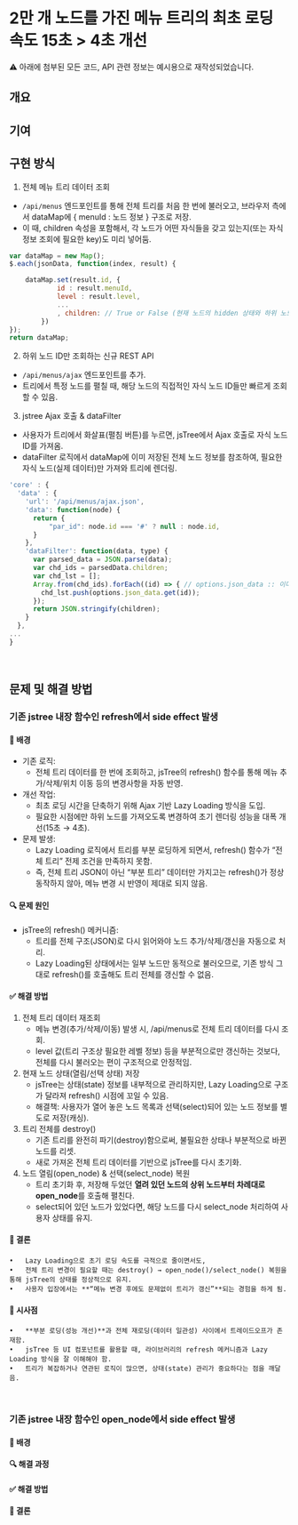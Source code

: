 # 2만 개 노드를 가진 메뉴 트리의 최초 로딩 속도 15초 > 4초 개선
⚠️ 아래에 첨부된 모든 코드, API 관련 정보는 예시용으로 재작성되었습니다.

## 개요

## 기여

## 구현 방식
1.	전체 메뉴 트리 데이터 조회
- `/api/menus` 엔드포인트를 통해 전체 트리를 처음 한 번에 불러오고, 브라우저 측에서 dataMap에 { menuId : 노드 정보 } 구조로 저장.
- 이 때, children 속성을 포함해서, 각 노드가 어떤 자식들을 갖고 있는지(또는 자식 정보 조회에 필요한 key)도 미리 넣어둠.
```javascript
var dataMap = new Map();
$.each(jsonData, function(index, result) {

    dataMap.set(result.id, {
            id : result.menuId,
            level : result.level,
            ...
            , children: // True or False (현재 노드의 hidden 상태와 하위 노드의 개수에 따라 조건부로 정해짐)
        })
});
return dataMap;
```
2.	하위 노드 ID만 조회하는 신규 REST API
- `/api/menus/ajax` 엔드포인트를 추가.
- 트리에서 특정 노드를 펼칠 때, 해당 노드의 직접적인 자식 노드 ID들만 빠르게 조회할 수 있음.
3.	jstree Ajax 호출 & dataFilter
- 사용자가 트리에서 화살표(펼침 버튼)를 누르면, jsTree에서 Ajax 호출로 자식 노드 ID를 가져옴.
- dataFilter 로직에서 dataMap에 이미 저장된 전체 노드 정보를 참조하여, 필요한 자식 노드(실제 데이터)만 가져와 트리에 렌더링.
```javascript
'core' : {
  'data' : {
    'url': '/api/menus/ajax.json',
    'data': function(node) {
      return {
          "par_id": node.id === '#' ? null : node.id,
      }
    },
    'dataFilter': function(data, type) {
      var parsed_data = JSON.parse(data);
      var chd_ids = parsedData.children;
      var chd_lst = [];
      Array.from(chd_ids).forEach((id) => { // options.json_data :: 이미 저장된 전체 노드 정보
        chd_lst.push(options.json_data.get(id));
      });
      return JSON.stringify(children);
    }
  },
...
}
```

<br>

## 문제 및 해결 방법
### 기존 jstree 내장 함수인 refresh에서 side effect 발생
#### 📖 배경
- 기존 로직:
    - 전체 트리 데이터를 한 번에 조회하고, jsTree의 refresh() 함수를 통해 메뉴 추가/삭제/위치 이동 등의 변경사항을 자동 반영.
- 개선 작업:
    - 최초 로딩 시간을 단축하기 위해 Ajax 기반 Lazy Loading 방식을 도입.
    - 필요한 시점에만 하위 노드를 가져오도록 변경하여 초기 렌더링 성능을 대폭 개선(15초 → 4초).
- 문제 발생:
    - Lazy Loading 로직에서 트리를 부분 로딩하게 되면서, refresh() 함수가 “전체 트리” 전제 조건을 만족하지 못함.
    - 즉, 전체 트리 JSON이 아닌 “부분 트리” 데이터만 가지고는 refresh()가 정상 동작하지 않아, 메뉴 변경 시 반영이 제대로 되지 않음.

#### 🔍 문제 원인
- jsTree의 refresh() 메커니즘:
    - 트리를 전체 구조(JSON)로 다시 읽어와야 노드 추가/삭제/갱신을 자동으로 처리.
    - Lazy Loading된 상태에서는 일부 노드만 동적으로 불러오므로, 기존 방식 그대로 refresh()를 호출해도 트리 전체를 갱신할 수 없음.

#### ✅ 해결 방법
1.	전체 트리 데이터 재조회
    - 메뉴 변경(추가/삭제/이동) 발생 시, /api/menus로 전체 트리 데이터를 다시 조회.
    - level 값(트리 구조상 필요한 레벨 정보) 등을 부분적으로만 갱신하는 것보다, 전체를 다시 불러오는 편이 구조적으로 안정적임.
2.	현재 노드 상태(열림/선택 상태) 저장
    - jsTree는 상태(state) 정보를 내부적으로 관리하지만, Lazy Loading으로 구조가 달라져 refresh() 시점에 꼬일 수 있음.
    - 해결책: 사용자가 열어 놓은 노드 목록과 선택(select)되어 있는 노드 정보를 별도로 저장(캐싱).
3.	트리 전체를 destroy()
    - 기존 트리를 완전히 파기(destroy)함으로써, 불필요한 상태나 부분적으로 바뀐 노드를 리셋.
    - 새로 가져온 전체 트리 데이터를 기반으로 jsTree를 다시 초기화.
4.	노드 열림(open_node) & 선택(select_node) 복원
    - 트리 초기화 후, 저장해 두었던 **열려 있던 노드의 상위 노드부터 차례대로 open_node**를 호출해 펼친다.
    - select되어 있던 노드가 있었다면, 해당 노드를 다시 select_node 처리하여 사용자 상태를 유지.
  
#### 📌 결론
    •	Lazy Loading으로 초기 로딩 속도를 극적으로 줄이면서도,
    •	전체 트리 변경이 필요할 때는 destroy() → open_node()/select_node() 복원을 통해 jsTree의 상태를 정상적으로 유지.
    •	사용자 입장에서는 **“메뉴 변경 후에도 문제없이 트리가 갱신”**되는 경험을 하게 됨.

#### 📝  시사점
    •	**부분 로딩(성능 개선)**과 전체 재로딩(데이터 일관성) 사이에서 트레이드오프가 존재함.
    •	jsTree 등 UI 컴포넌트를 활용할 때, 라이브러리의 refresh 메커니즘과 Lazy Loading 방식을 잘 이해해야 함.
    •	트리가 복잡하거나 연관된 로직이 많으면, 상태(state) 관리가 중요하다는 점을 깨달음.

<br>

### 기존 jstree 내장 함수인 open_node에서 side effect 발생
#### 📖 배경
#### 🔍 해결 과정
#### ✅ 해결 방법
#### 📌 결론
